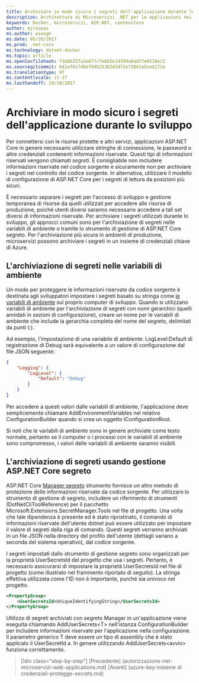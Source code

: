 ```yaml
---
title: Archiviare in modo sicuro i segreti dell'applicazione durante lo sviluppo
description: Architettura di Microservizi .NET per le applicazioni nei contenitori .NET | Archiviare in modo sicuro i segreti dell'applicazione durante lo sviluppo
keywords: Docker, microservizi, ASP.NET, contenitore
author: mjrousos
ms.author: wiwagn
ms.date: 05/26/2017
ms.prod: .net-core
ms.technology: dotnet-docker
ms.topic: article
ms.openlocfilehash: f1b8b257a3e677c7e665e1d394a8adf7e651bec2
ms.sourcegitcommit: bd1ef61f4bb794b25383d3d72e71041a5ced172e
ms.translationtype: HT
ms.contentlocale: it-IT
ms.lasthandoff: 10/18/2017
---
```

# <a name="storing-application-secrets-safely-during-development"></a>Archiviare in modo sicuro i segreti dell'applicazione durante lo sviluppo

Per connettersi con le risorse protette e altri servizi, applicazioni ASP.NET Core in genere necessario utilizzare stringhe di connessione, le password o altre credenziali contenenti informazioni riservate. Questi tipi di informazioni riservati vengono chiamati *segreti*. È consigliabile non includere informazioni riservate nel codice sorgente e sicuramente non per archiviare i segreti nel controllo del codice sorgente. In alternativa, utilizzare il modello di configurazione di ASP.NET Core per i segreti di lettura da posizioni più sicuri.

È necessario separare i segreti per l'accesso di sviluppo e gestione temporanea di risorse da quelli utilizzati per accedere alle risorse di produzione, poiché utenti diversi saranno necessario accedere a tali set diversi di informazioni riservate. Per archiviare i segreti utilizzati durante lo sviluppo, gli approcci comuni sono per l'archiviazione di segreti nelle variabili di ambiente o tramite lo strumento di gestione di ASP.NET Core segreto. Per l'archiviazione più sicura in ambienti di produzione, microservizi possono archiviare i segreti in un insieme di credenziali chiave di Azure.

## <a name="storing-secrets-in-environment-variables"></a>L'archiviazione di segreti nelle variabili di ambiente

Un modo per proteggere le informazioni riservate da codice sorgente è destinata agli sviluppatori impostare i segreti basato su stringa come [le variabili di ambiente](https://docs.microsoft.com/aspnet/core/security/app-secrets#environment-variables) sul proprio computer di sviluppo. Quando si utilizzano variabili di ambiente per l'archiviazione di segreti con nomi gerarchici (quelli annidati in sezioni di configurazione), creare un nome per le variabili di ambiente che include la gerarchia completa del nome del segreto, delimitati da punti (:).

Ad esempio, l'impostazione di una variabile di ambiente: LogLevel:Default di registrazione di Debug sarà equivalente a un valore di configurazione dal file JSON seguente:

```json
{
    "Logging": {
        "LogLevel": {
            "Default": "Debug"
        }
    }
}
```

Per accedere a questi valori dalle variabili di ambiente, l'applicazione deve semplicemente chiamare AddEnvironmentVariables nel relativo ConfigurationBuilder quando si crea un oggetto IConfigurationRoot.

Si noti che le variabili di ambiente sono in genere archiviate come testo normale, pertanto se il computer o i processi con le variabili di ambiente sono compromesso, i valori delle variabili di ambiente saranno visibili.

## <a name="storing-secrets-using-the-aspnet-core-secret-manager"></a>L'archiviazione di segreti usando gestione ASP.NET Core segreto

ASP.NET Core [Manager segreto](https://docs.microsoft.com/aspnet/core/security/app-secrets#secret-manager) strumento fornisce un altro metodo di protezione delle informazioni riservate da codice sorgente. Per utilizzare lo strumento di gestione di segreto, includere un riferimento di strumenti (DotNetCliToolReference) per il pacchetto Microsoft.Extensions.SecretManager.Tools nel file di progetto. Una volta che tale dipendenza è presente ed è stato ripristinato, il comando di informazioni riservate dell'utente dotnet può essere utilizzato per impostare il valore di segreti dalla riga di comando. Questi segreti verranno archiviati in un file JSON nella directory del profilo dell'utente (dettagli variano a seconda del sistema operativo), dal codice sorgente.

I segreti impostati dallo strumento di gestione segreto sono organizzati per la proprietà UserSecretsId del progetto che usa i segreti. Pertanto, è necessario assicurarsi di impostare la proprietà UserSecretsId nel file di progetto (come illustrato nel frammento riportato di seguito). La stringa effettiva utilizzata come l'ID non è importante, purché sia univoco nel progetto.

```xml
<PropertyGroup>
    <UserSecretsId>UniqueIdentifyingString</UserSecretsId>
</PropertyGroup>
```

Utilizzo di segreti archiviati con segreto Manager in un'applicazione viene eseguita chiamando AddUserSecrets&lt;T&gt; nell'istanza ConfigurationBuilder per includere informazioni riservate per l'applicazione nella configurazione. Il parametro generico T deve essere un tipo di assembly che è stato applicato il UserSecretId a. In genere utilizzando AddUserSecrets&lt;avvio&gt; funziona correttamente.


>[!div class="step-by-step"]
[Precedente] (autorizzazione-net-microservizi-web-applications.md) [Avanti] (azure-key-insieme di credenziali-protegge-secrets.md)
